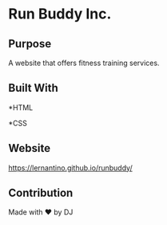 # Run Buddy Inc.

## Purpose
A website that offers fitness training services.

## Built With
*HTML

*CSS

## Website
https://lernantino.github.io/runbuddy/

## Contribution
Made with ❤️ by DJ
